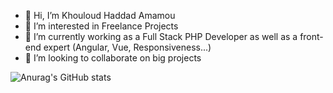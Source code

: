 - 👋 Hi, I’m Khouloud Haddad Amamou
- 👀 I’m interested in Freelance Projects
- 🌱 I’m currently working as a Full Stack PHP Developer as well as a front-end expert (Angular, Vue, Responsiveness...)
- 💞️ I’m looking to collaborate on big projects

<!---
khouloudamamou88/khouloudamamou88 is a ✨ special ✨ repository because its `README.md` (this file) appears on your GitHub profile.
You can click the Preview link to take a look at your changes.
--->
![Anurag's GitHub stats](https://github-readme-stats.vercel.app/api?username=anuraghazra&show_icons=true)


